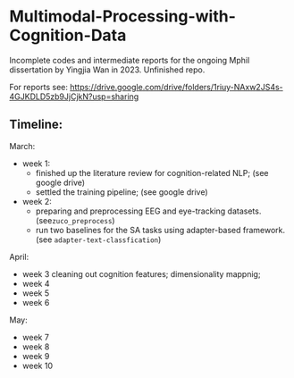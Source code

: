 # Multimodal-Processing-with-Cognition-Data
Incomplete codes and intermediate reports for the ongoing Mphil dissertation by Yingjia Wan in 2023. Unfinished repo.

For reports see: https://drive.google.com/drive/folders/1riuy-NAxw2JS4s-4GJKDLD5zb9JjCjkN?usp=sharing

## Timeline:

March:
  * week 1: 
    - finished up the literature review for cognition-related NLP; (see google drive)
    - settled the training pipeline; (see google drive)
  * week 2:
    - preparing and preprocessing EEG and eye-tracking datasets.(see`zuco_preprocess`)
    - run two baselines for the SA tasks using adapter-based framework. (see `adapter-text-classfication`)

April:
  * week 3 cleaning out cognition features; dimensionality mappnig;
  * week 4
  * week 5
  * week 6

May:
  * week 7
  * week 8
  * week 9
  * week 10
